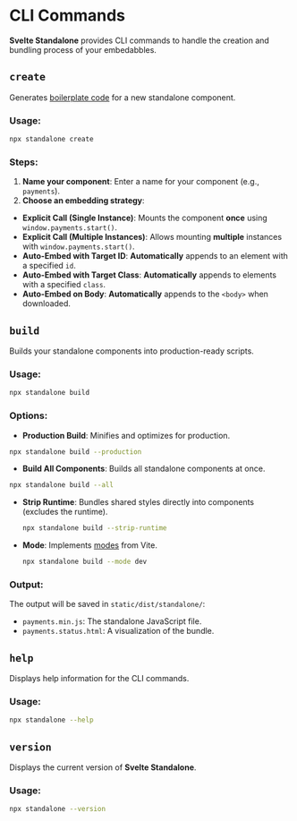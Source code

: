 # CLI Commands

**Svelte Standalone** provides CLI commands to handle the creation and bundling process of your embedabbles.

## `create`

Generates [boilerplate code](/boilerplate) for a new standalone component.

### Usage:

```bash
npx standalone create
```

### Steps:

1. **Name your component**: Enter a name for your component (e.g., `payments`).
2. **Choose an embedding strategy**:

- **Explicit Call (Single Instance)**: Mounts the component **once** using `window.payments.start()`.
- **Explicit Call (Multiple Instances)**: Allows mounting **multiple** instances with `window.payments.start()`.
- **Auto-Embed with Target ID**: **Automatically** appends to an element with a specified `id`.
- **Auto-Embed with Target Class**: **Automatically** appends to elements with a specified `class`.
- **Auto-Embed on Body**: **Automatically** appends to the `<body>` when downloaded.

## `build`

Builds your standalone components into production-ready scripts.

### Usage:

```bash
npx standalone build
```

### Options:

- **Production Build**: Minifies and optimizes for production.

```bash
npx standalone build --production
```

- **Build All Components**: Builds all standalone components at once.

```bash
npx standalone build --all
```

- **Strip Runtime**: Bundles shared styles directly into components (excludes the runtime).
  ```bash
  npx standalone build --strip-runtime
  ```
- **Mode**: Implements [modes](https://vite.dev/guide/env-and-mode.html#modes) from Vite.
  ```bash
  npx standalone build --mode dev
  ```

### Output:

The output will be saved in `static/dist/standalone/`:

- `payments.min.js`: The standalone JavaScript file.
- `payments.status.html`: A visualization of the bundle.

## `help`

Displays help information for the CLI commands.

### Usage:

```bash
npx standalone --help
```

## `version`

Displays the current version of **Svelte Standalone**.

### Usage:

```bash
npx standalone --version
```
